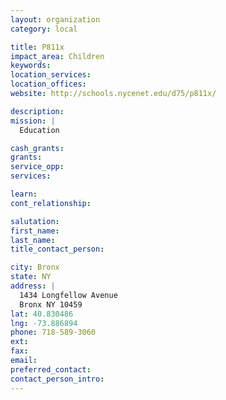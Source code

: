 ```yaml
---
layout: organization
category: local

title: P811x
impact_area: Children
keywords: 
location_services: 
location_offices: 
website: http://schools.nycenet.edu/d75/p811x/

description: 
mission: |
  Education

cash_grants: 
grants: 
service_opp: 
services: 

learn: 
cont_relationship: 

salutation: 
first_name: 
last_name: 
title_contact_person: 

city: Bronx
state: NY
address: |
  1434 Longfellow Avenue    
  Bronx NY 10459
lat: 40.830486
lng: -73.886894
phone: 718-589-3060
ext: 
fax: 
email: 
preferred_contact: 
contact_person_intro: 
---
```

